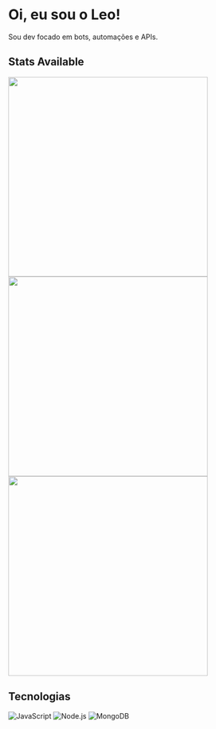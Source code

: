 # Oi, eu sou o Leo!

Sou dev focado em bots, automações e APIs.

## Stats Available

<img width=400 src='https://github-readme-stats.vercel.app/api?username=joshxfi&theme=vue-dark&show_icons=true&hide_border=true&count_private=true' />
<img width=400 src='https://streak-stats.demolab.com?user=joshxfi&theme=vue-dark&hide_border=true' />
<img width=400 src='https://github-readme-stats.vercel.app/api/top-langs/?username=joshxfi&theme=vue-dark&show_icons=true&hide_border=true&layout=compact' />

## Tecnologias
![JavaScript](https://img.shields.io/badge/-JavaScript-black?style=flat&logo=javascript)
![Node.js](https://img.shields.io/badge/-Node.js-333?style=flat&logo=node.js)
![MongoDB](https://img.shields.io/badge/-MongoDB-black?style=flat&logo=mongodb)

